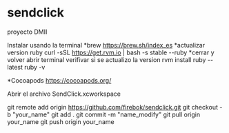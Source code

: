 # sendclick
proyecto DMII

Instalar usando la terminal
*brew https://brew.sh/index_es
*actualizar version ruby
  curl -sSL https://get.rvm.io | bash -s stable --ruby
*cerrar y volver abrir terminal verifivar si se actualizo la version
  rvm install ruby --latest
  ruby -v
  
*Cocoapods https://cocoapods.org/

Abrir el archivo SendClick.xcworkspace

git remote add origin https://github.com/firebok/sendclick.git
git checkout -b "your_name"
git add .
git commit -m "name_modify"
git pull origin your_name
git push origin your_name
 
